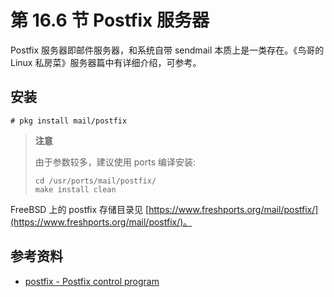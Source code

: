 # 第 16.6 节 Postfix 服务器

Postfix 服务器即邮件服务器，和系统自带 sendmail 本质上是一类存在。《鸟哥的 Linux 私房菜》服务器篇中有详细介绍，可参考。

## 安装

```shell-session
# pkg install mail/postfix
```

> **注意**
>
> 由于参数较多，建议使用 ports 编译安装:
>
> ```shell-session
> cd /usr/ports/mail/postfix/
> make install clean
> ```

FreeBSD 上的 postfix 存储目录见 [https://www.freshports.org/mail/postfix/](https://www.freshports.org/mail/postfix/)。

## 参考资料

- [postfix - Postfix control program](https://www.freebsd.org/cgi/man.cgi?query=postfix&sektion=&manpath=freebsd-release-ports)

